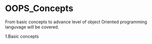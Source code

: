 # OOPS_Concepts

From basic concepts to advance level of object Oriented programming languvage will be covered.

1.Basic concepts 
